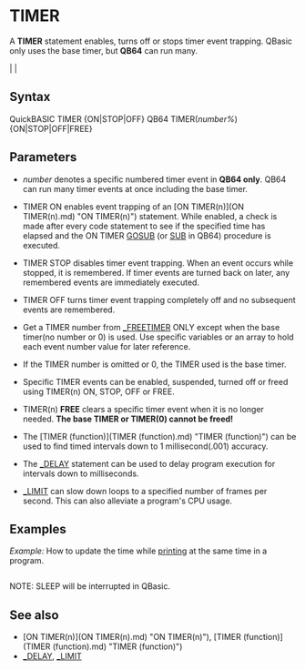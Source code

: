 # TIMER

A **TIMER** statement enables, turns off or stops timer event trapping. QBasic only uses the base timer, but **QB64** can run many.

  

|  |

## Syntax

QuickBASIC
TIMER {ON|STOP|OFF}
QB64
TIMER(*number%*) {ON|STOP|OFF|FREE}
  

## Parameters

* *number* denotes a specific numbered timer event in **QB64 only**. QB64 can run many timer events at once including the base timer.
* TIMER ON enables event trapping of an [ON TIMER(n)](ON TIMER(n).md) "ON TIMER(n)") statement. While enabled, a check is made after every code statement to see if the specified time has elapsed and the ON TIMER [GOSUB](GOSUB.md) (or [SUB](SUB.md) in QB64) procedure is executed.
* TIMER STOP disables timer event trapping. When an event occurs while stopped, it is remembered. If timer events are turned back on later, any remembered events are immediately executed.
* TIMER OFF turns timer event trapping completely off and no subsequent events are remembered.

* Get a TIMER number from [_FREETIMER](_FREETIMER.md) ONLY except when the base timer(no number or 0) is used. Use specific variables or an array to hold each event number value for later reference.
* If the TIMER number is omitted or 0, the TIMER used is the base timer.
* Specific TIMER events can be enabled, suspended, turned off or freed using TIMER(n) ON, STOP, OFF or FREE.
* TIMER(n) **FREE** clears a specific timer event when it is no longer needed. **The base TIMER or TIMER(0) cannot be freed!**

* The [TIMER (function)](TIMER (function).md) "TIMER (function)") can be used to find timed intervals down to 1 millisecond(.001) accuracy.
* The [_DELAY](_DELAY.md) statement can be used to delay program execution for intervals down to milliseconds.
* [_LIMIT](_LIMIT.md) can slow down loops to a specified number of frames per second. This can also alleviate a program's CPU usage.

  

## Examples

*Example:* How to update the time while [printing](printing.md) at the same time in a program.

```   TIMER ON ' enable timer event trapping   LOCATE 4, 2 ' set the starting PRINT position   [ON TIMER](ON TIMER.md) "ON TIMER(n)")(10) GOSUB Clock ' set procedure execution repeat time   DO WHILE INKEY$ = "": PRINT "A"; : SLEEP 6: LOOP   TIMER OFF   [SYSTEM](SYSTEM.md)   Clock:   row = [CSRLIN](CSRLIN.md) ' Save current print cursor row.   col = [POS(0)](POS(0).md) ' Save current print cursor column.   LOCATE 2, 37: PRINT [TIME$](TIME$.md); ' print current time at top of screen.   LOCATE row, col ' return to last print cursor position  [RETURN](RETURN.md)  
```

NOTE: SLEEP will be interrupted in QBasic.
  

## See also

* [ON TIMER(n)](ON TIMER(n).md) "ON TIMER(n)"), [TIMER (function)](TIMER (function).md) "TIMER (function)")
* [_DELAY](_DELAY.md), [_LIMIT](_LIMIT.md)

  
